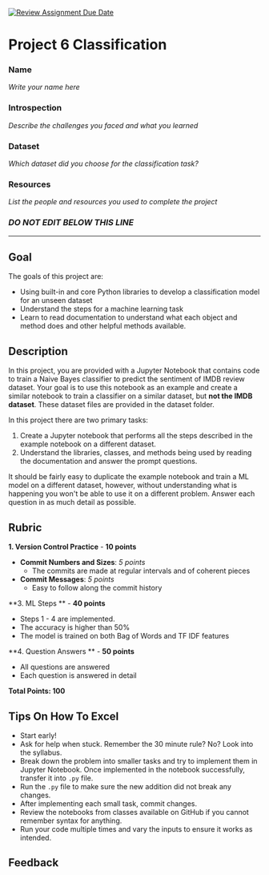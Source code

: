 [![Review Assignment Due Date](https://classroom.github.com/assets/deadline-readme-button-22041afd0340ce965d47ae6ef1cefeee28c7c493a6346c4f15d667ab976d596c.svg)](https://classroom.github.com/a/0C7hcwxP)
# Project 6 Classification

### Name

_Write your name here_

### Introspection

_Describe the challenges you faced and what you learned_

### Dataset

_Which dataset did you choose for the classification task?_

### Resources

_List the people and resources you used to complete the project_


### *DO NOT EDIT BELOW THIS LINE*
---

## Goal

The goals of this project are:

* Using built-in and core Python libraries to develop a classification model for an unseen dataset
* Understand the steps for a machine learning task
* Learn to read documentation to understand what each object and method does and other helpful methods available.

## Description

In this project, you are provided with a Jupyter Notebook that contains code to train a Naive Bayes classifier to predict the sentiment of IMDB review dataset. Your goal is to use this notebook as an example and create a similar notebook to train a classifier on a similar dataset, but **not the IMDB dataset**. These dataset files are provided in the dataset folder.

In this project there are two primary tasks:

1. Create a Jupyter notebook that performs all the steps described in the example notebook on a different dataset.
2. Understand the libraries, classes, and methods being used by reading the documentation and answer the prompt questions.

It should be fairly easy to duplicate the example notebook and train a ML model on a different dataset, however, without understanding what is happening you won't be able to use it on a different problem. Answer each question in as much detail as possible. 


## Rubric

**1. Version Control Practice** - **10 points**

- **Commit Numbers and Sizes**: *5 points*
  - The commits are made at regular intervals and of coherent pieces 
- **Commit Messages**: *5 points*
  - Easy to follow along the commit history

**3. ML Steps ** - **40 points**

- Steps 1 - 4 are implemented.
- The accuracy is higher than 50%
- The model is trained on both Bag of Words and TF IDF features

**4. Question Answers ** - **50 points**

- All questions are answered
- Each question is answered in detail

**Total Points: 100**

## Tips On How To Excel


* Start early!
* Ask for help when stuck. Remember the 30 minute rule? No? Look into the syllabus.
* Break down the problem into smaller tasks and try to implement them in Jupyter Notebook. Once implemented in the notebook successfully, transfer it into `.py` file.
* Run the `.py` file to make sure the new addition did not break any changes.
* After implementing each small task, commit changes.
* Review the notebooks from classes available on GitHub if you cannot remember syntax for anything.
* Run your code multiple times and vary the inputs to ensure it works as intended. 

## Feedback


